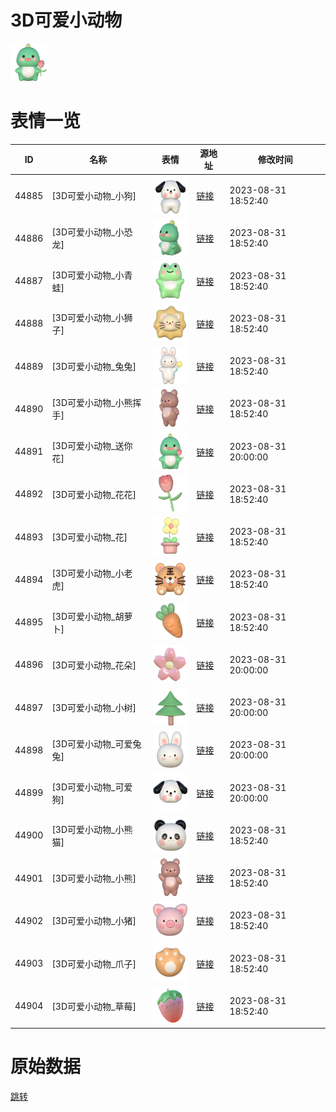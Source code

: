 # 3D可爱小动物

<img src="./cover.png" height="60" alt="cover" />

# 表情一览

|ID|名称|表情|源地址|修改时间|
|----|----|----|----|----|
|44885|[3D可爱小动物_小狗]|<img src="./pic/044885_%5B3D可爱小动物_小狗%5D.png" height="60" alt="小狗"/>|[链接](https://i0.hdslb.com/bfs/garb/94252d760cd0916d8084668f4513db4edbd709fb.png)|2023-08-31 18:52:40|
|44886|[3D可爱小动物_小恐龙]|<img src="./pic/044886_%5B3D可爱小动物_小恐龙%5D.png" height="60" alt="小恐龙"/>|[链接](https://i0.hdslb.com/bfs/garb/8fac9d4769f335a300a0e22c7a5fca1d8865329c.png)|2023-08-31 18:52:40|
|44887|[3D可爱小动物_小青蛙]|<img src="./pic/044887_%5B3D可爱小动物_小青蛙%5D.png" height="60" alt="小青蛙"/>|[链接](https://i0.hdslb.com/bfs/garb/65e312e18b435cc6cab26bd4d361fc751852fb17.png)|2023-08-31 18:52:40|
|44888|[3D可爱小动物_小狮子]|<img src="./pic/044888_%5B3D可爱小动物_小狮子%5D.png" height="60" alt="小狮子"/>|[链接](https://i0.hdslb.com/bfs/garb/2ce52d1f04dceed01f87a5cadbc6b3511b61ae6b.png)|2023-08-31 18:52:40|
|44889|[3D可爱小动物_兔兔]|<img src="./pic/044889_%5B3D可爱小动物_兔兔%5D.png" height="60" alt="兔兔"/>|[链接](https://i0.hdslb.com/bfs/garb/4473c6606ff99c4f17d3cb305fee5a98e9913a5f.png)|2023-08-31 18:52:40|
|44890|[3D可爱小动物_小熊挥手]|<img src="./pic/044890_%5B3D可爱小动物_小熊挥手%5D.png" height="60" alt="小熊挥手"/>|[链接](https://i0.hdslb.com/bfs/garb/d499d50c01c6d536c452371ff2f6b3432552d967.png)|2023-08-31 18:52:40|
|44891|[3D可爱小动物_送你花]|<img src="./pic/044891_%5B3D可爱小动物_送你花%5D.png" height="60" alt="送你花"/>|[链接](https://i0.hdslb.com/bfs/garb/e0a2ce7329393450c024e029c7d5a116f733d72a.png)|2023-08-31 20:00:00|
|44892|[3D可爱小动物_花花]|<img src="./pic/044892_%5B3D可爱小动物_花花%5D.png" height="60" alt="花花"/>|[链接](https://i0.hdslb.com/bfs/garb/d1528762544422be5a9b3e732629ae5a33aa3704.png)|2023-08-31 18:52:40|
|44893|[3D可爱小动物_花]|<img src="./pic/044893_%5B3D可爱小动物_花%5D.png" height="60" alt="花"/>|[链接](https://i0.hdslb.com/bfs/garb/dfcd3856619a6e7c7f1fea1f2e3b3f1c954c75e5.png)|2023-08-31 18:52:40|
|44894|[3D可爱小动物_小老虎]|<img src="./pic/044894_%5B3D可爱小动物_小老虎%5D.png" height="60" alt="小老虎"/>|[链接](https://i0.hdslb.com/bfs/garb/4a76299785af3ebc862ce6f660c509038b87d29c.png)|2023-08-31 18:52:40|
|44895|[3D可爱小动物_胡萝卜]|<img src="./pic/044895_%5B3D可爱小动物_胡萝卜%5D.png" height="60" alt="胡萝卜"/>|[链接](https://i0.hdslb.com/bfs/garb/b9bcd3ffd68b7e2773dd04c493d66d479b96136e.png)|2023-08-31 18:52:40|
|44896|[3D可爱小动物_花朵]|<img src="./pic/044896_%5B3D可爱小动物_花朵%5D.png" height="60" alt="花朵"/>|[链接](https://i0.hdslb.com/bfs/garb/9c6e9fde34aa98586747df378c444e76da4abc70.png)|2023-08-31 20:00:00|
|44897|[3D可爱小动物_小树]|<img src="./pic/044897_%5B3D可爱小动物_小树%5D.png" height="60" alt="小树"/>|[链接](https://i0.hdslb.com/bfs/garb/0d9f7f5fc0e75f344842182536043a2a4d5717bb.png)|2023-08-31 20:00:00|
|44898|[3D可爱小动物_可爱兔兔]|<img src="./pic/044898_%5B3D可爱小动物_可爱兔兔%5D.png" height="60" alt="可爱兔兔"/>|[链接](https://i0.hdslb.com/bfs/garb/1052d9dd0fed140e27316ca03b431d4fbdec6235.png)|2023-08-31 20:00:00|
|44899|[3D可爱小动物_可爱狗]|<img src="./pic/044899_%5B3D可爱小动物_可爱狗%5D.png" height="60" alt="可爱狗"/>|[链接](https://i0.hdslb.com/bfs/garb/8a0fdef6a74831112b2fa2f6d0cc0b0c3b7f4ad6.png)|2023-08-31 20:00:00|
|44900|[3D可爱小动物_小熊猫]|<img src="./pic/044900_%5B3D可爱小动物_小熊猫%5D.png" height="60" alt="小熊猫"/>|[链接](https://i0.hdslb.com/bfs/garb/2f365dd9e0e00cf1688e401d55b60fa22e3a51ab.png)|2023-08-31 18:52:40|
|44901|[3D可爱小动物_小熊]|<img src="./pic/044901_%5B3D可爱小动物_小熊%5D.png" height="60" alt="小熊"/>|[链接](https://i0.hdslb.com/bfs/garb/232069c8c18e7f96fe2a84a8da5515b192cffad4.png)|2023-08-31 18:52:40|
|44902|[3D可爱小动物_小猪]|<img src="./pic/044902_%5B3D可爱小动物_小猪%5D.png" height="60" alt="小猪"/>|[链接](https://i0.hdslb.com/bfs/garb/ff19340619834d08797da14e4d2c477939eb256b.png)|2023-08-31 18:52:40|
|44903|[3D可爱小动物_爪子]|<img src="./pic/044903_%5B3D可爱小动物_爪子%5D.png" height="60" alt="爪子"/>|[链接](https://i0.hdslb.com/bfs/garb/d3e3cc29d108470165a2733f34affc3f1beb3b63.png)|2023-08-31 18:52:40|
|44904|[3D可爱小动物_草莓]|<img src="./pic/044904_%5B3D可爱小动物_草莓%5D.png" height="60" alt="草莓"/>|[链接](https://i0.hdslb.com/bfs/garb/9296385195acd72e71e01228d117093ddd17ff30.png)|2023-08-31 18:52:40|

# 原始数据

[跳转](./raw.json)

